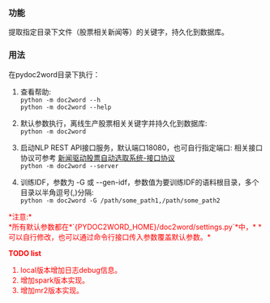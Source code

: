 ### 功能
提取指定目录下文件（股票相关新闻等）的关键字，持久化到数据库。

### 用法
在pydoc2word目录下执行：

1. 查看帮助: <br/>
 `python -m doc2word --h` <br/>
 `python -m doc2word --help`

2. 默认参数执行，离线生产股票相关关键字并持久化到数据库: <br/>
 `python -m doc2word`

2. 启动NLP REST API接口服务，默认端口18080，也可自行指定端口: 
   相关接口协议可参考 [新闻驱动股票自动选取系统-接口协议](http://121.43.73.92:8090/pages/viewpage.action?pageId=4587754)<br/>
 `python -m doc2word --server`
 
3. 训练IDF，参数为 -G 或 --gen-idf，参数值为要训练IDF的语料根目录，多个目录以半角逗号(,)分隔: <br/>
 `python -m doc2word -G /path/some_path1,/path/some_path2`

<span style='color:red;'>
*注意:* <br/>
*所有默认参数都在*`{PYDOC2WORD_HOME}/doc2word/settings.py`*中，*
*可以自行修改，也可以通过命令行接口传入参数覆盖默认参数。*
<span/>

**TODO list**

1. local版本增加日志debug信息。
2. 增加spark版本实现。
3. 增加mr2版本实现。
